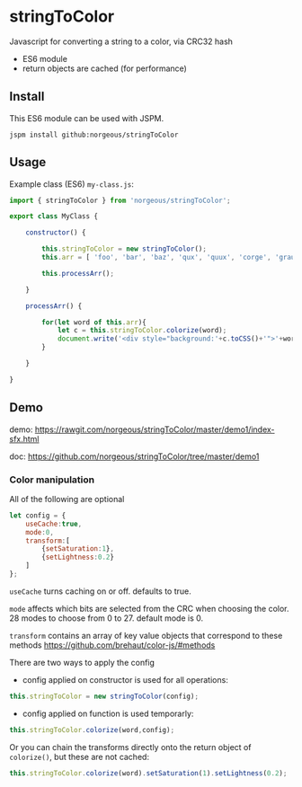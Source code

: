 # stringToColor
Javascript for converting a string to a color, via CRC32 hash

* ES6 module
* return objects are cached (for performance)

## Install
This ES6 module can be used with JSPM.
```shell
jspm install github:norgeous/stringToColor
```
## Usage
Example class (ES6) ```my-class.js```:
```js
import { stringToColor } from 'norgeous/stringToColor';

export class MyClass {

	constructor() {

		this.stringToColor = new stringToColor();
		this.arr = [ 'foo', 'bar', 'baz', 'qux', 'quux', 'corge', 'grault', 'garply', 'waldo', 'fred', 'plugh', 'xyzzy', 'thud', 'plumless', 'buckeroo' ];

		this.processArr();

	}

	processArr() {

		for(let word of this.arr){
			let c = this.stringToColor.colorize(word);
			document.write('<div style="background:'+c.toCSS()+'">'+word+'</div>');
		}

	}

}
```
## Demo
demo: https://rawgit.com/norgeous/stringToColor/master/demo1/index-sfx.html

doc: https://github.com/norgeous/stringToColor/tree/master/demo1

### Color manipulation

All of the following are optional
```js
let config = {
	useCache:true,
	mode:0,
	transform:[
		{setSaturation:1},
		{setLightness:0.2}
	]
};
```
```useCache``` turns caching on or off. defaults to true.

```mode``` affects which bits are selected from the CRC when choosing the color. 28 modes to choose from 0 to 27. default mode is 0.

```transform``` contains an array of key value objects that correspond to these methods https://github.com/brehaut/color-js/#methods

There are two ways to apply the config

* config applied on constructor is used for all operations:
```js
this.stringToColor = new stringToColor(config);
```

* config applied on function is used temporarly:
```js
this.stringToColor.colorize(word,config);
```

Or you can chain the transforms directly onto the return object of ```colorize()```, but these are not cached:
```js
this.stringToColor.colorize(word).setSaturation(1).setLightness(0.2);
```